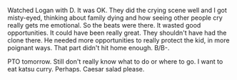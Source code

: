 Watched Logan with D. It was OK. They did the crying scene well and I got misty-eyed, thinking about family dying and how seeing other people cry really gets me emotional. So the beats were there. It wasted good opportunities. It could have been really great. They shouldn't have had the clone there. He needed more opportunities to really protect the kid, in more poignant ways. That part didn't hit home enough. B/B-.

PTO tomorrow. Still don't really know what to do or where to go. I want to eat katsu curry. Perhaps. Caesar salad please.
